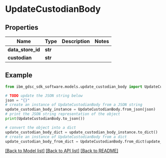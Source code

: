 # UpdateCustodianBody


## Properties

Name | Type | Description | Notes
------------ | ------------- | ------------- | -------------
**data_store_id** | **str** |  | 
**custodian** | **str** |  | 

## Example

```python
from ibm_gdsc_sdk_software.models.update_custodian_body import UpdateCustodianBody

# TODO update the JSON string below
json = "{}"
# create an instance of UpdateCustodianBody from a JSON string
update_custodian_body_instance = UpdateCustodianBody.from_json(json)
# print the JSON string representation of the object
print(UpdateCustodianBody.to_json())

# convert the object into a dict
update_custodian_body_dict = update_custodian_body_instance.to_dict()
# create an instance of UpdateCustodianBody from a dict
update_custodian_body_from_dict = UpdateCustodianBody.from_dict(update_custodian_body_dict)
```
[[Back to Model list]](../README.md#documentation-for-models) [[Back to API list]](../README.md#documentation-for-api-endpoints) [[Back to README]](../README.md)


